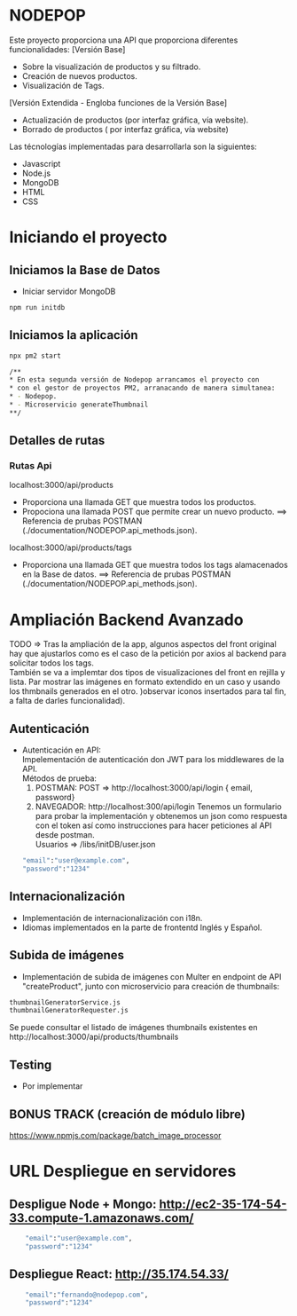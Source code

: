 # NODEPOP

Este proyecto proporciona una API que proporciona diferentes funcionalidades:
[Versión Base]
- Sobre la visualización de productos y su filtrado. 
- Creación de nuevos productos.
- Visualización de Tags.

[Versión Extendida - Engloba funciones de la Versión Base]
- Actualización de productos (por interfaz gráfica, vía website).
- Borrado de productos ( por interfaz gráfica, vía website)

Las técnologías implementadas para desarrollarla son la siguientes:
- Javascript
- Node.js
- MongoDB
- HTML
- CSS

# Iniciando el proyecto

## Iniciamos la Base de Datos
- Iniciar servidor MongoDB

```bash
npm run initdb
```

## Iniciamos la aplicación 

```bash
npx pm2 start

/**
* En esta segunda versión de Nodepop arrancamos el proyecto con
* con el gestor de proyectos PM2, arranacando de manera simultanea:
* - Nodepop.
* - Microservicio generateThumbnail 
**/
```

## Detalles de rutas

### Rutas Api

localhost:3000/api/products
 - Proporciona una llamada GET que muestra todos los productos.
 - Propociona una llamada POST que permite crear un nuevo producto.
    ==> Referencia de prubas POSTMAN (./documentation/NODEPOP.api_methods.json).

localhost:3000/api/products/tags
- Proporciona  una llamada GET que muestra todos los tags alamacenados en la Base de datos.
    ==> Referencia de prubas POSTMAN (./documentation/NODEPOP.api_methods.json).


# Ampliación Backend Avanzado
TODO => Tras la ampliación de la app, algunos aspectos del front original hay que ajustarlos como es el caso de la petición por axios al backend para solicitar todos los tags.<br>
También se va a implemtar dos tipos de visualizaciones del front en rejilla y lista. Par mostrar las imágenes en formato extendido en un caso y usando los thmbnails generados en el otro. )observar iconos  insertados para tal fin, a falta de darles funcionalidad).
## Autenticación
- Autenticación en API:<br>
    Impelementación de autenticación don JWT para los middlewares de la API.<br>
    Métodos de prueba:<br>
    1. POSTMAN: POST => http://localhost:3000/api/login { email, password}
    2. NAVEGADOR: http://localhost:300/api/login Tenemos un formulario para probar la implementación y obtenemos un json como respuesta con el token así como instrucciones para hacer peticiones al API desde postman.<br>
    Usuarios => /libs/initDB/user.json<br>
    ```bash
    "email":"user@example.com",
    "password":"1234"
    ```
    
## Internacionalización
- Implementación de internacionalización con i18n. 
- Idiomas implementados en la parte de frontentd Inglés y Español.

## Subida de imágenes
- Implementación de subida de imágenes con Multer en endpoint de API "createProduct", junto con microservicio para creación de thumbnails:
```bash
thumbnailGeneratorService.js
thumbnailGeneratorRequester.js
```
Se puede consultar el listado de imágenes thumbnails existentes en http://localhost:3000/api/products/thumbnails

## Testing
- Por implementar
## BONUS TRACK (creación de módulo libre)
https://www.npmjs.com/package/batch_image_processor

# URL Despliegue en servidores
## Despligue Node + Mongo: http://ec2-35-174-54-33.compute-1.amazonaws.com/
```bash
    "email":"user@example.com",
    "password":"1234"
 ```
## Despliegue React: http://35.174.54.33/
```bash
    "email":"fernando@nodepop.com",
    "password":"1234"
 ```
